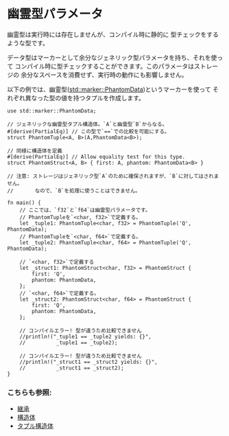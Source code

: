 # 幽霊型パラメータ

幽霊型は実行時には存在しませんが、コンパイル時に静的に
型チェックをするような型です。

データ型はマーカーとして余分なジェネリック型パラメータを持ち、それを使って
コンパイル時に型チェックすることができます。このパラメータはストレージの
余分なスペースを消費せず、実行時の動作にも影響しません。

以下の例では、幽霊型([std::marker::PhantomData])というマーカーを使って
それぞれ異なった型の値を持つタプルを作成します。

```rust,editable
use std::marker::PhantomData;

// ジェネリックな幽霊型タプル構造体。`A`と幽霊型`B`からなる。
#[derive(PartialEq)] // この型で`==`での比較を可能にする。
struct PhantomTuple<A, B>(A,PhantomData<B>);

// 同様に構造体を定義
#[derive(PartialEq)] // Allow equality test for this type.
struct PhantomStruct<A, B> { first: A, phantom: PhantomData<B> }

// 注意: ストレージはジェネリック型`A`のために確保されますが、`B`に対してはされません。
//       なので、`B`を処理に使うことはできません。

fn main() {
    // ここでは、`f32`と`f64`は幽霊型パラメータです。
    // PhantomTupleを`<char, f32>`で定義する。
    let _tuple1: PhantomTuple<char, f32> = PhantomTuple('Q', PhantomData);
    // PhantomTupleを`<char, f64>`で定義する。
    let _tuple2: PhantomTuple<char, f64> = PhantomTuple('Q', PhantomData);

    // `<char, f32>`で定義する
    let _struct1: PhantomStruct<char, f32> = PhantomStruct {
        first: 'Q',
        phantom: PhantomData,
    };
    // `<char, f64>`で定義する。
    let _struct2: PhantomStruct<char, f64> = PhantomStruct {
        first: 'Q',
        phantom: PhantomData,
    };
    
    // コンパイルエラー! 型が違うため比較できません
    //println!("_tuple1 == _tuple2 yields: {}",
    //          _tuple1 == _tuple2);
    
    // コンパイルエラー! 型が違うため比較できません
    //println!("_struct1 == _struct2 yields: {}",
    //          _struct1 == _struct2);
}
```

### こちらも参照:

- [継承][Derive]
- [構造体][struct]
- [タプル構造体][TupleStructs]

[Derive]: ../trait/derive.md
[struct]: ../custom_types/structs.md
[TupleStructs]: ../custom_types/structs.md
[std::marker::PhantomData]: https://doc.rust-lang.org/std/marker/struct.PhantomData.html
